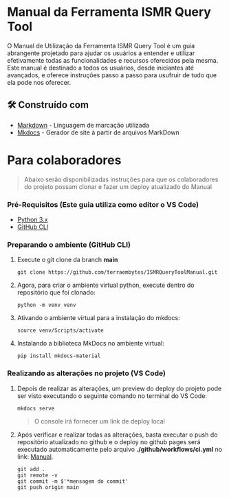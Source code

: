 # Manual da Ferramenta ISMR Query Tool

O Manual de Utilização da Ferramenta ISMR Query Tool é um guia abrangente projetado para ajudar os usuários a entender e utilizar efetivamente 
todas as funcionalidades e recursos oferecidos pela mesma. Este manual é destinado a todos os usuários, desde iniciantes 
até avançados, e oferece instruções passo a passo para usufruir de tudo que ela pode nos oferecer.

## 🛠️ Construído com

* [Markdown](https://www.markdownguide.org) - Linguagem de marcação utilizada 
* [Mkdocs](https://www.mkdocs.org) - Gerador de site à partir de arquivos MarkDown

# Para colaboradores

> Abaixo serão disponibilizadas instruções para que os colaboradores do projeto possam clonar e fazer um deploy atualizado do Manual

### Pré-Requisitos (Este guia utiliza como editor o VS Code)

* [Python 3.x](https://www.python.org)
* [GitHub CLI](https://git-scm.com/downloads)

### Preparando o ambiente (GitHub CLI)

1. Execute o git clone da branch **main**

   ```
   git clone https://github.com/terraembytes/ISMRQueryToolManual.git
   ```
   
2. Agora, para criar o ambiente virtual python, execute dentro do repositório que foi clonado:

   ```
   python -m venv venv
   ```

3. Ativando o ambiente virtual para a instalação do mkdocs:

   ```
   source venv/Scripts/activate
   ```

4. Instalando a biblioteca MkDocs no ambiente virtual:

   ```
   pip install mkdocs-material
   ```

### Realizando as alterações no projeto (VS Code)

1. Depois de realizar as alterações, um preview do deploy do projeto pode ser visto executando o seguinte comando no terminal do VS Code:

   ```
   mkdocs serve
   ```
   > O console irá fornecer um link de deploy local

2. Após verificar e realizar todas as alterações, basta executar o push do repositório atualizado no github e o deploy no github pages será executado automaticamente pelo arquivo **./github/workflows/ci.yml** no link: [Manual](https://terraembytes.github.io/ISMRQueryToolManual/).

   ```
   git add .
   git remote -v
   git commit -m $'*mensagem do commit'
   git push origin main
   ```
